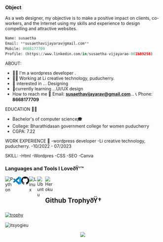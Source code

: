 
### Object 

As a web designer, my objective is to make a positive impact on clients, co-workers, and the Internet using my skills and experience to design compelling and attractive websites.

```python
Name: susaetha
Email: **susaethavijayarav@gmail.com**
Mobile: 8668177709
Profile: (https://www.linkedin.com/in/susaetha-vijayarao-001b89258)
```
ABOUT:
- 👩‍🦰 I'm a wordpress developer .
- 👩‍💻 Working at Li creative technology, puducherry.
- 🌱 interested in ... Designing 
- 📖currently learning ...UI/UX design 
- How to reach me
     📩 Email: **susaethavijayarav@gmail.com**...
     📞 Phone: **8668177709**

EDUCATION 👩‍🎓
- Bachelor's of computer science🎓
- College: Bharathidasan government college for women puducherry
- CGPA: 7.22

WORK EXPERIENCE 💼
-wordpress developer
-Li creative technology, puducherry.
-10/2022 - 07/2023

SKILL:
-Html
-Wordpres
-CSS
-SEO
-Canva

<!---
itsyogieu/itsyogieu is a âœ¨ special âœ¨ repository because its `README.md` (this file) appears on your GitHub profile.
You can click the Preview link to take a look at your changes.
--->

### Languages and Tools I LoveðŸ’™
[<img align="left" alt="Python" width="26px" src="https://upload.wikimedia.org/wikipedia/commons/thumb/c/c3/Python-logo-notext.svg/600px-Python-logo-notext.svg.png" />](https://python.org/)
[<img align="left" alt="Visual Studio Code" width="26px" src="https://raw.githubusercontent.com/github/explore/80688e429a7d4ef2fca1e82350fe8e3517d3494d/topics/visual-studio-code/visual-studio-code.png" />](https://code.visualstudio.com/)
[<img align="left" alt="GitHub" width="26px" src="https://raw.githubusercontent.com/github/explore/78df643247d429f6cc873026c0622819ad797942/topics/github/github.png" />](https://git-scm.com/)
[<img align="left" alt="Linux" width="26px" src="https://telegra.ph/file/632a53dc7a08b08ebdeef.jpg" />](https://www.telegram.org/)
[<img align="left" alt="Ubuntu" width="26px" src="https://assets.ubuntu.com/v1/29985a98-ubuntu-logo32.png" />](https://www.ubuntu.com)
[<img align="left" alt="Heroku" width="26px" src="https://www.nicepng.com/png/full/223-2233246_heroku-logo-salesforce-heroku.png" />](https://heroku.com/)






    







<br />
<br />


## Github TrophyðŸ†

[![trophy](https://github-profile-trophy.vercel.app/?username=itsyogieu&theme=onedark)](https://github.com/itsyogieu)

<p><img align="center" src="https://github-readme-streak-stats.herokuapp.com/?user=itsyogieu&theme=chartreuse-dark&hide_border=True" alt="itsyogieu"/></p>

<p align="center">
    <img src="https://img.shields.io/badge/THANKS%20FOR-VISITING%20ðŸ’™-red?style=for-the-badge&logo=github"/>
</p>
